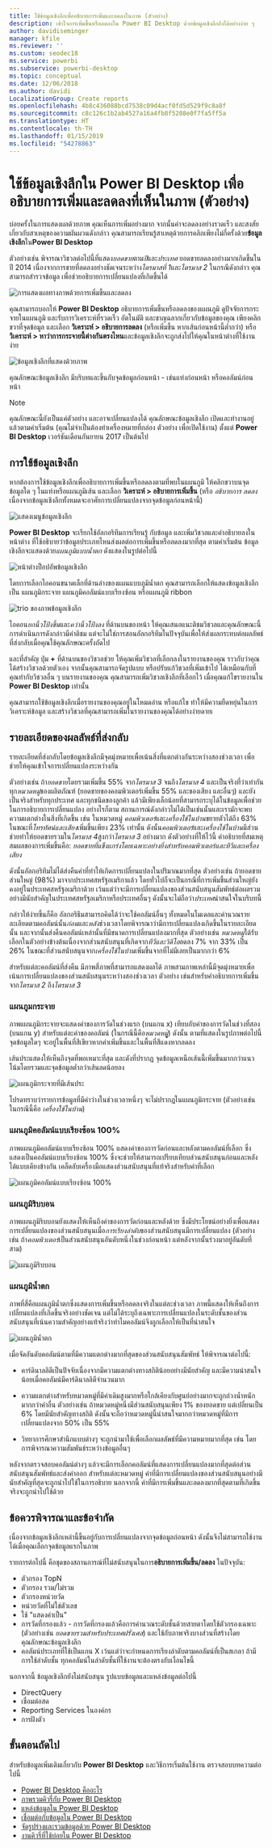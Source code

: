 ```yaml
---
title: ใช้ข้อมูลเชิงลึกเพื่ออธิบายการเพิ่มและลดลงในภาพ (ตัวอย่าง)
description: เข้าใจการเพิ่มขึ้นหรือลดลงใน Power BI Desktop ด้วยข้อมูลเชิงลึกถึงได้อย่างง่าย ๆ
author: davidiseminger
manager: kfile
ms.reviewer: ''
ms.custom: seodec18
ms.service: powerbi
ms.subservice: powerbi-desktop
ms.topic: conceptual
ms.date: 12/06/2018
ms.author: davidi
LocalizationGroup: Create reports
ms.openlocfilehash: 4b8c436088bcd7538c09d4acf0fd5d529f9c8a8f
ms.sourcegitcommit: c8c126c1b2ab4527a16a4fb8f5208e0f7fa5ff5a
ms.translationtype: HT
ms.contentlocale: th-TH
ms.lasthandoff: 01/15/2019
ms.locfileid: "54278863"
---
```

# <a name="use-insights-in-power-bi-desktop-to-explain-increases-and-decreases-seen-in-visuals-preview"></a>ใช้ข้อมูลเชิงลึกใน Power BI Desktop เพื่ออธิบายการเพิ่มและลดลงที่เห็นในภาพ (ตัวอย่าง)

บ่อยครั้งในการแสดงผลด้วยภาพ คุณเห็นการเพิ่มอย่างมาก จากนั้นค่าจะลดลงอย่างรวดเร็ว และสงสัยเกี่ยวกับสาเหตุของความผันผวนดังกล่าว คุณสามารถเรียนรู้สาเหตุด้วยการคลิกเพียงไม่กี่ครั้งด้วย**ข้อมูลเชิงลึก**ใน**Power BI Desktop**

ตัวอย่างเช่น พิจารณาวิชวลต่อไปนี้ที่แสดง*ยอดขาย*ตาม*ปี*และ*ประเทศ* ยอดขายลดลงอย่างมากเกิดขึ้นในปี 2014 เนื่องจากการขายที่ลดลงอย่างชัดเจนระหว่าง*ไตรมาสที่ 1*และ*ไตรมาส 2* ในกรณีดังกล่าว คุณสามารถสำรวจข้อมูล เพื่อช่วยอธิบายการเปลี่ยนแปลงที่เกิดขึ้นได้ 

![การแสดงผลทางภาพด้วยการเพิ่มขึ้นและลดลง](media/desktop-insights/insights_01a.png)

คุณสามารถบอกให้ **Power BI Desktop** อธิบายการเพิ่มขึ้นหรือลดลงของแผนภูมิ ดูปัจจัยการกระจายในแผนภูมิ และรับการวิเคราะห์ที่รวดเร็ว อัตโนมัติ และชาญฉลากเกี่ยวกับข้อมูลของคุณ เพียงคลิกขวาที่จุดข้อมูล และเลือก **วิเคราะห์ > อธิบายการลดลง** (หรือเพิ่มขึ้น หากเส้นก่อนหน้านี้ต่ำกว่า) หรือ **วิเคราะห์ > หาว่าการกระจายนี้ต่างกันตรงไหน**และข้อมูลเชิงลึกจะถูกส่งไปให้คุณในหน้าต่างที่ใช้งานง่าย

![ข้อมูลเชิงลึกที่แสดงด้วยภาพ](media/desktop-insights/insights_01.png)

คุณลักษณะข้อมูลเชิงลึก มีบริบทและขึ้นกับจุดข้อมูลก่อนหน้า - เช่นแท่งก่อนหน้า หรือคอลัมน์ก่อนหน้า

> [!NOTE]
> คุณลักษณะนี้ยังเป็นแค่ตัวอย่าง และอาจเปลี่ยนแปลงได้ คุณลักษณะข้อมูลเชิงลึก เปิดและทำงานอยู่แล้วตามค่าเริ่มต้น (คุณไม่จำเป็นต้องทำเครื่องหมายที่กล่อง ตัวอย่าง เพื่อเปิดใช้งาน) ตั้งแต่ **Power BI Desktop** เวอร์ชันเดือนกันยายน 2017 เป็นต้นไป


## <a name="using-insights"></a>การใช้ข้อมูลเชิงลึก
หากต้องการใช้ข้อมูลเชิงลึกเพื่ออธิบายการเพิ่มขึ้นหรือลดลงตามที่พบในแผนภูมิ ให้คลิกขวาบนจุดข้อมูลใด ๆ ในแท่งหรือแผนภูมิเส้น และเลือก **วิเคราะห์ > อธิบายการเพิ่มขึ้น** (หรือ *อธิบายการ ลดลง* เนื่องจากข้อมูลเชิงลึกทั้งหมดจะอาศัยการเปลี่ยนแปลงจากจุดข้อมูลก่อนหน้านี้)

![แสดงเมนูข้อมูลเชิงลึก](media/desktop-insights/insights_02.png)

**Power BI Desktop** จะเรียกใช้อัลกอริทึมการเรียนรู้ กับข้อมูล และเพิ่มวิชวลและคำอธิบายลงในหน้าต่าง ที่ใช้อธิบายว่าข้อมูลประเภทไหนส่งผลต่อการเพิ่มขึ้นหรือลดลงมากที่สุด ตามค่าเริ่มต้น ข้อมูลเชิงลึกจะแสดงด้วย*แผนภูมิแบบน้ำตก* ดังแสดงในรูปต่อไปนี้

![หน้าต่างป็อปอัพข้อมูลเชิงลึก](media/desktop-insights/insights_03.png)

โดยการเลือกไอคอนขนาดเล็กที่ด้านล่างของแผนแบบภูมิน้ำตก คุณสามารถเลือกให้แสดงข้อมูลเชิงลึก เป็น แผนภูมิกระจาย แผนภูมิคอลัมน์แบบเรียงซ้อน หรือแผนภูมิ ribbon

![trio ของภาพข้อมูลเชิงลึก](media/desktop-insights/insights_04.png)

ไอคอน*ยกนิ้วโป้งขึ้น*และ*คว่านิ้วโป้งลง* ที่ด้านบนของหน้า ให้คุณเสนอแนะติชมวิชวลและคุณลักษณะนี้ การดำเนินการดังกล่าวมีคำติชม แต่จะไม่ใช่การสอนอัลกอริทึมในปัจจุบันเพื่อให้ส่งผลกระทบต่อผลลัพธ์ที่ส่งกลับเมื่อคุณใช้คุณลักษณะครั้งถัดไป

และที่สำคัญ ปุ่ม **+** ที่ด้านบนของวิชวลช่วย ให้คุณเพิ่มวิชวลที่เลือกลงในรายงานของคุณ ราวกับว่าคุณได้สร้างวิชวลด้วยตัวเอง จากนั้นคุณสามารถจัดรูปแบบ หรือปรับแก้วิชวลที่เพิ่มเข้าไป ได้เหมือนกับที่คุณทำกับวิชวลอื่น ๆ บนรายงานของคุณ คุณสามารถเพิ่มวิชวลเชิงลึกที่เลือกไว้ เมื่อคุณแก้ไขรายงานใน **Power BI Desktop** เท่านั้น

คุณสามารถใช้ข้อมูลเชิงลึกเมื่อรายงานของคุณอยู่ในโหมดอ่าน หรือแก้ไข ทำให้มีความยืดหยุ่นในการวิเคราะห์ข้อมูล และสร้างวิชวลที่คุณสามารถเพิ่มในรายงานของคุณได้อย่างง่ายดายเ

## <a name="details-of-the-results-returned"></a>รายละเอียดของผลลัพธ์ที่ส่งกลับ

รายละเอียดที่ส่งกลับโดยข้อมูลเชิงลึกมีจุดมุ่งหมายเพื่อเน้นสิ่งที่แตกต่างกันระหว่างสองช่วงเวลา เพื่อช่วยให้คุณเข้าใจการเปลี่ยนแปลงระหว่างกัน  

ตัวอย่างเช่น ถ้า*ยอดขาย*โดยรวมเพิ่มขึ้น 55% จาก*ไตรมาส 3* จนถึง*ไตรมาส 4* และเป็นจริงที่ว่าเท่ากันทุก*หมวดหมู่*ของผลิตภัณฑ์ (ยอดขายของคอมพิวเตอร์เพิ่มขึ้น 55% และของเสียง และอื่นๆ) และยังเป็นจริงสำหรับทุกประเทศ และทุกชนิดของลูกค้า แล้วมีเพียงเล็กน้อยที่สามารถระบุได้ในข้อมูลเพื่อช่วยในการอธิบายการเปลี่ยนแปลง อย่างไรก็ตาม สถานการณ์ดังกล่าวไม่ได้เป็นเช่นนั้นและเรามักจะพบความแตกต่างในสิ่งที่เกิดขึ้น เช่น ในหมวดหมู่ *คอมพิวเตอร์*และ*เครื่องใช้ในบ้าน*ขยายตัวได้ถึง 63% ในขณะที่*โทรทัศน์และเสียง*เพิ่มขึ้นเพียง 23% เท่านั้น ดังนั้น*คอมพิวเตอร์*และ*เครื่องใช้ในบ้าน*มีส่วนช่วยทำให้ยอดขายรวมใน*ไตรมาส 4*สูงกว่า*ไตรมาส 3* อย่างมาก  ดังตัวอย่างที่ให้ไว้นี้ คำอธิบายที่สมเหตุสมผลของการเพิ่มขึ้นคือ: *ยอดขายที่แข็งแกร่งโดยเฉพาะอย่างยิ่งสำหรับคอมพิวเตอร์และทีวีและเครื่องเสียง* 

ดังนั้นอัลกอริทึมไม่ได้ส่งคืนค่าที่ทำให้เกิดการเปลี่ยนแปลงในปริมาณมากที่สุด ตัวอย่างเช่น ถ้ายอดขายส่วนใหญ่ (98%) มาจากประเทศสหรัฐอเมริกาแล้ว โดยทั่วไปก็จะเป็นกรณีที่การเพิ่มขึ้นส่วนใหญ่ยังคงอยู่ในประเทศสหรัฐอเมริกาด้วย เว้นแต่ว่าจะมีการเปลี่ยนแปลงของส่วนสนับสนุนสัมพัทธ์ต่อผลรวมอย่างมีนัยสำคัญในประเทศสหรัฐอเมริกาหรือประเทศอื่นๆ ดังนั้นจะไม่ถือว่า*ประเทศ*น่าสนใจในบริบทนี้  

กล่าวให้ง่ายขึ้นก็คือ อัลกอริธึมสามารถคิดได้ว่าจะใช้คอลัมน์อื่นๆ ทั้งหมดในโมเดลและคำนวณรายละเอียดตามคอลัมน์นั้น*ก่อน*และ*หลัง*ช่วงเวลาโดยพิจารณาว่ามีการเปลี่ยนแปลงเกิดขึ้นในรายละเอียดนั้น และจากนั้นส่งคืนคอลัมน์เหล่านั้นที่มีขนาดการเปลี่ยนแปลงมากที่สุด ตัวอย่างเช่น *หมวดหมู่*ได้รับเลือกในตัวอย่างข้างต้นเนื่องจากส่วนสนับสนุนที่เกิดจาก*ทีวีและวิดีโอ*ลดลง 7% จาก 33% เป็น 26% ในขณะที่ส่วนสนับสนุนจาก*เครื่องใช้ในบ้าน*เพิ่มขึ้นจากที่ไม่มีเลยเป็นมากกว่า 6% 

สำหรับแต่ละคอลัมน์ที่ส่งคืน มีภาพสี่ภาพที่สามารถแสดงผลได้ ภาพสามภาพเหล่านี้มีจุดมุ่งหมายเพื่อเน้นการเปลี่ยนแปลงของส่วนสนับสนุนระหว่างสองช่วงเวลา ตัวอย่าง เช่นสำหรับคำอธิบายการเพิ่มขึ้นจาก*ไตรมาส 2* ถึง*ไตรมาส 3*

### <a name="the-scatter-plot"></a>แผนภูมกระจาย

ภาพแผนภูมิกระจายจะแสดงค่าของการวัดในช่วงแรก (บนแกน x) เทียบกับค่าของการวัดในช่วงที่สอง (บนแกน y) สำหรับแต่ละค่าของคอลัมน์ (ในกรณีนี้คือ*หมวดหมู่*ู่) ดังนั้น ตามที่แสดงในรูปภาพต่อไปนี้ จุดข้อมูลใดๆ จะอยู่ในพื้นที่สีเขียวหากค่าเพิ่มขึ้นและในพื้นที่สีแดงหากลดลง 

เส้นประแสดงให้เห็นถึงจุดที่พอเหมาะที่สุด และดังที่ปรากฏ จุดข้อมูลเหนือเส้นนี้เพิ่มขึ้นมากกว่าแนวโน้มโดยรวมและจุดข้อมูลต่ำกว่าเส้นลดน้อยลง  

![แผนภูมิกระจายที่มีเส้นประ](media/desktop-insights/insights_01b.png)

โปรดทราบว่ารายการข้อมูลที่มีค่าว่างในช่วงเวลาหนึ่งๆ จะไม่ปรากฏในแผนภูมิกระจาย (ตัวอย่างเช่น ในกรณีนี้คือ *เครื่องใช้ในบ้าน*)

### <a name="the-100-stacked-column-chart"></a>แผนภูมิคอลัมน์แบบเรียงซ้อน 100%

ภาพแผนภูมิคอลัมน์แบบเรียงซ้อน 100% แสดงค่าของการวัดก่อนและหลังตามคอลัมน์ที่เลือก ซึ่งแสดงเป็นคอลัมน์แบบเรียงซ้อน 100% ซึ่งจะช่วยให้สามารถเปรียบเทียบส่วนสนับสนุนก่อนและหลังได้แบบเคียงข้างกัน เคล็ดลับเครื่องมือแสดงส่วนสนับสนุนที่แท้จริงสำหรับค่าที่เลือก

![แผนภูมิคอลัมน์แบบเรียงซ้อน 100%](media/desktop-insights/insights_01c.png)

### <a name="the-ribbon-chart"></a>แผนภูมิริบบอน

ภาพแผนภูมิริบบอนยังแสดงให้เห็นถึงค่าของการวัดก่อนและหลังด้วย ซึ่งมีประโยชน์อย่างยิ่งเพื่อแสดงการเปลี่ยนแปลงของส่วนสนับสนุนเมื่อ*การเรียงลำดับ*ของส่วนสนับสนุนมีการเปลี่ยนแปลง (ตัวอย่างเช่น ถ้า*คอมพิวเตอร์*เป็นส่วนสนับสนุนอันดับหนึ่งในช่วงก่อนหน้า แต่หลังจากนั้นร่วงมาอยู่อันดับที่สาม) 

![แผนภูมิริบบอน](media/desktop-insights/insights_01d.png)

### <a name="the-waterfall-chart"></a>แผนภูมิน้ำตก

ภาพที่สี่คือแผนภูมิน้ำตกซึ่งแสดงการเพิ่มขึ้นหรือลดลงจริงในแต่ละช่วงเวลา ภาพนี้แสดงให้เห็นถึงการเปลี่ยนแปลงที่เกิดขึ้นจริงอย่างชัดเจน แต่ไม่ได้ระบุถึงเฉพาะการเปลี่ยนแปลงในระดับชั้นของส่วนสนับสนุนที่เน้นความสำคัญอย่างแท้จริงว่าทำไมคอลัมน์จึงถูกเลือกให้เป็นที่น่าสนใจ 

![แผนภูมิน้ำตก](media/desktop-insights/insights_01e.png)

เมื่อจัดอันดับคอลัมน์ตามที่มีความแตกต่างมากที่สุดของส่วนสนับสนุนสัมพัทธ์ ให้พิจารณาต่อไปนี้: 

* คาร์ดินาลลิตีเป็นปัจจัยเนื่องจากมีความแตกต่างทางสถิติน้อยอย่างมีนัยสำคัญ และมีความน่าสนใจน้อยเมื่อคอลัมน์มีคาร์ดินาลลิตีจำนวนมาก 

* ความแตกต่างสำหรับหมวดหมู่ที่มีค่าเดิมสูงมากหรือใกล้เคียงกับศูนย์อย่างมากจะถูกถ่วงน้ำหนักมากกว่าค่าอื่น ตัวอย่างเช่น ถ้าหมวดหมู่หนึ่งมีส่วนสนับสนุนเพียง 1% ของยอดขาย แต่เปลี่ยนเป็น 6% โดยมีนัยสำคัญทางสถิติ ดังนั้นจะถือว่าหมวดหมู่นี้น่าสนใจมากกว่าหมวดหมู่ที่มีการเปลี่ยนแปลงจาก 50% เป็น 55% 

* วิทยาการศึกษาสำนึกแบบต่างๆ จะถูกนำมาใช้เพื่อเลือกผลลัพธ์ที่มีความหมายมากที่สุด เช่น โดยการพิจารณาความสัมพันธ์ระหว่างข้อมูลอื่นๆ
 
หลังจากตรวจสอบคอลัมน์ต่างๆ แล้วจะมีการเลือกคอลัมน์ที่แสดงการเปลี่ยนแปลงมากที่สุดต่อส่วนสนับสนุนสัมพัทธ์และส่งค่าออก สำหรับแต่ละหมวดหมู่ ค่าที่มีการเปลี่ยนแปลงของส่วนสนับสนุนอย่างมีนัยสำคัญที่สุดจะถูกนำไปใช้ในการอธิบาย นอกจากนี้ ค่าที่มีการเพิ่มขึ้นและลดลงมากที่สุดตามที่เกิดขึ้นจริงจะถูกนำไปใช้ด้วย


## <a name="considerations-and-limitations"></a>ข้อควรพิจารณาและข้อจำกัด
เนื่องจากข้อมูลเชิงลึกเหล่านี้ขึ้นอยู่กับการเปลี่ยนแปลงจากจุดข้อมูลก่อนหน้า ดังนั้นจึงไม่สามารถใช้งานได้เมื่อคุณเลือกจุดข้อมูลแรกในภาพ 

รายการต่อไปนี้ คือชุดของสถานการณ์ที่ไม่สนับสนุนในการ**อธิบายการเพิ่มขึ้น/ลดลง** ในปัจจุบัน:

* ตัวกรอง TopN
* ตัวกรอง รวม/ไม่รวม
* ตัวกรองหน่วยวัด
* หน่วยวัดที่ไม่ใช่ตัวเลข
* ใช้ "แสดงค่าเป็น"
* การวัดที่กรองแล้ว - การวัดที่กรองแล้วคือการคำนวณระดับชั้นด้วยสายตาโดยใช้ตัวกรองเฉพาะ (ตัวอย่างเช่น *ยอดขายรวมสำหรับประเทศฝรั่งเศส*) และใช้กับภาพจริงบางส่วนที่สร้างโดยคุณลักษณะข้อมูลเชิงลึก
* คอลัมน์ประเภทที่ใช้เป็นแกน X เว้นแต่ว่าจะกำหนดการเรียงลำดับตามคอลัมน์ที่เป็นสเกลา ถ้ามีการใช้ลำดับชั้น ทุกคอลัมน์ในลำดับชั้นที่ใช้งานจะต้องตรงกับเงื่อนไขนี้


นอกจากนี้ ข้อมูลเชิงลึกยังไม่สนับสนุน รูปแบบข้อมูลและแหล่งข้อมูลต่อไปนี้

* DirectQuery
* เชื่อมต่อสด
* Reporting Services ในองค์กร
* การฝังตัว

## <a name="next-steps"></a>ขั้นตอนถัดไป
สำหรับข้อมูลเพิ่มเติมเกี่ยวกับ **Power BI Desktop** และวิธีการเริ่มต้นใช้งาน ตรวจสอบบทความต่อไปนี้

* [Power BI Desktop คืออะไร](desktop-what-is-desktop.md)
* [ภาพรวมคิวรี่กับ Power BI Desktop](desktop-query-overview.md)
* [แหล่งข้อมูลใน Power BI Desktop](desktop-data-sources.md)
* [เชื่อมต่อกับข้อมูลใน Power BI Desktop](desktop-connect-to-data.md)
* [จัดรูปร่างและรวมข้อมูลด้วย Power BI Desktop](desktop-shape-and-combine-data.md)
* [งานคิวรี่ที่ใช้บ่อยใน Power BI Desktop](desktop-common-query-tasks.md)   


